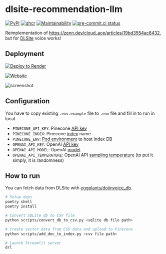 # dlsite-recommendation-llm

[![PyPI](
  <https://img.shields.io/pypi/v/dlsite-recommendation-llm?color=blue>
  )](
  <https://pypi.org/project/dlsite-recommendation-llm/>
) [![ghcr](
  <https://ghcr-badge.deta.dev/eggplants/dlsite-recommendation-llm/size>
  )](
  <https://github.com/eggplants/dlsite-recommendation-llm/pkgs/container/dlsite-recommendation-llm>
) [![Maintainability](
  <https://api.codeclimate.com/v1/badges/0bdf5bc3de8b4354d064/maintainability>
  )](
  <https://codeclimate.com/github/eggplants/dlsite-recommendation-llm/maintainability>
) [![pre-commit.ci status](
  <https://results.pre-commit.ci/badge/github/eggplants/dlsite-recommendation-llm/master.svg>
  )](
  <https://results.pre-commit.ci/latest/github/eggplants/dlsite-recommendation-llm/master>
)

Reimplementation of <https://zenn.dev/cloud_ace/articles/19bd3554ac8432>, but for [DLSite](https://www.dlsite.com/) voice works!

## Deployment

[![Deploy to Render]](https://render.com/deploy?repo=https://github.com/eggplants/dlsite-recommendation-llm)

[![Website]](https://dlsite-recommendation-llm.onrender.com)

![screenshot](https://github.com/eggplants/dlsite-recommendation-llm/assets/42153744/97de9a5d-93a5-4283-be5c-5f248d4620c0)

[Deploy to Render]: <https://render.com/images/deploy-to-render-button.svg>
[Website]: <https://img.shields.io/website?label=dlsite-recommendation-llm.onrender.com&url=https%3A%2F%2Fdlsite-recommendation-llm.onrender.com>

## Configuration

You have to copy existing `.env.example` file to `.env` file and fill in to run in local.

- `PINECONE_API_KEY`: Pinecone [API key](https://docs.pinecone.io/docs/projects#api-keys)
- `PINECONE_INDEX`: Pinecone [index](https://docs.pinecone.io/docs/indexes) name
- `PINECONE_ENV`: [Pod environment](https://docs.pinecone.io/docs/indexes#pod-environments) to host index DB
- `OPENAI_API_KEY`: OpenAI [API key](https://platform.openai.com/docs/quickstart/account-setup)
- `OPENAI_API_MODEL`: OpenAI [model](https://platform.openai.com/docs/models/models)
- `OPENAI_API_TEMPERATURE`: OpenAI API [sampling temperature](https://platform.openai.com/docs/api-reference/audio/createTranscription#audio-createtranscription-temperature) (to put it simply, it is randomness)

## How to run

You can fetch data from DLSite with [eggplants/dojinvoice_db](https://github.com/eggplants/dojinvoice_db).

```bash
# Setup deps
poetry shell
poetry install

# Convert SQLite db to CSV file
python scripts/convert_db_to_csv.py <sqlite db file path>

# Create vector data from CSV data and upload to Pinecone
python scripts/add_doc_to_index.py <csv file path>

# Launch Streamlit server
drl
```
